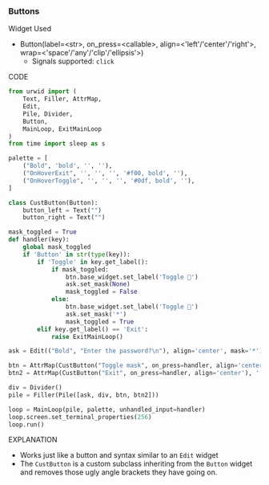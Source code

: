 ### Buttons

Widget Used
- Button(label=\<str>, on_press=\<callable>, align=\<'left'/'center'/'right'>, wrap=\<'space'/'any'/'clip'/'ellipsis'>)
	- Signals supported: `click`

CODE
```py
from urwid import (
    Text, Filler, AttrMap,
    Edit,
    Pile, Divider,
    Button,
    MainLoop, ExitMainLoop
)
from time import sleep as s

palette = [
    ("Bold", 'bold', '', ''),
    ("OnHoverExit", '', '', '', '#f00, bold', ''),
    ("OnHoverToggle", '', '', '', '#0df, bold', ''),
]

class CustButton(Button):
    button_left = Text("")
    button_right = Text("")

mask_toggled = True
def handler(key):
    global mask_toggled
    if 'Button' in str(type(key)):
        if 'Toggle' in key.get_label():
            if mask_toggled:
                btn.base_widget.set_label('Toggle 🙊')
                ask.set_mask(None)
                mask_toggled = False
            else:
                btn.base_widget.set_label('Toggle 🙈')
                ask.set_mask('*')
                mask_toggled = True
        elif key.get_label() == 'Exit':
            raise ExitMainLoop()

ask = Edit(("Bold", "Enter the password?\n"), align='center', mask='*')

btn = AttrMap(CustButton("Toggle mask", on_press=handler, align='center'), '', 'OnHoverToggle')
btn2 = AttrMap(CustButton("Exit", on_press=handler, align='center'), '', 'OnHoverExit')

div = Divider()
pile = Filler(Pile([ask, div, btn, btn2]))

loop = MainLoop(pile, palette, unhandled_input=handler)
loop.screen.set_terminal_properties(256)
loop.run()
```

EXPLANATION
- Works just like a button and syntax similar to an `Edit` widget
- The `CustButton` is a custom subclass inheriting from the `Button` widget and removes those ugly angle brackets they have going on. 